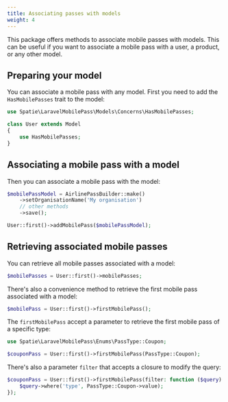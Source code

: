 ```yaml
---
title: Associating passes with models
weight: 4
---
```


This package offers methods to associate mobile passes with models. This can be useful if you want to associate a mobile pass with a user, a product, or any other model.

## Preparing your model

You can associate a mobile pass with any model. First you need to add the `HasMobilePasses` trait to the model:

```php
use Spatie\LaravelMobilePass\Models\Concerns\HasMobilePasses;

class User extends Model
{
    use HasMobilePasses;
}
```

## Associating a mobile pass with a model

Then you can associate a mobile pass with the model:

```php
$mobilePassModel = AirlinePassBuilder::make()
    ->setOrganisationName('My organisation')
    // other methods
    ->save();

User::first()->addMobilePass($mobilePassModel);
```

## Retrieving associated mobile passes

You can retrieve all mobile passes associated with a model:

```php
$mobilePasses = User::first()->mobilePasses;
```

There's also a convenience method to retrieve the first mobile pass associated with a model:

```php
$mobilePass = User::first()->firstMobilePass();
```

The `firstMobilePass` accept a parameter to retrieve the first mobile pass of a specific type:

```php
use Spatie\LaravelMobilePass\Enums\PassType::Coupon;

$couponPass = User::first()->firstMobilePass(PassType::Coupon);
```

There's also a parameter `filter` that accepts a closure to modify the query:

```php
$couponPass = User::first()->firstMobilePass(filter: function ($query) {
    $query->where('type', PassType::Coupon->value);
});
```

